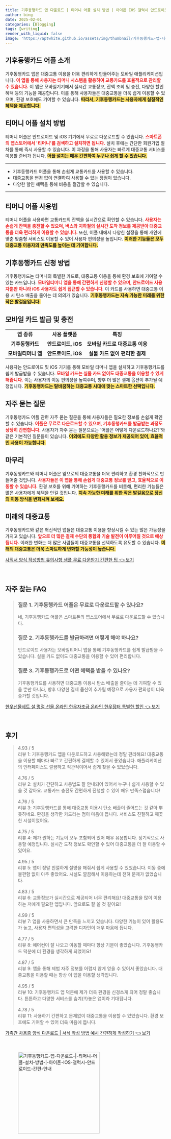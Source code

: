 ```yaml
---
title: 기후동행카드 앱 다운로드 | 티머니 어플 설치 방법 | 아이폰 IOS 갤럭시 안드로이드 간편 안내
author: bing
date: 2025-02-01
categories: [Blogging]
tags: [writing]
render_with_liquid: false
image: 'https://aptwhite.github.io/assets/img/thumbnail/기후동행카드-앱-다운로드-|-티머니-어플-설치-방법-|-아이폰-IOS-갤럭시-안드로이드-간편-안내.webp'
---
```



<h2 id='기후동행카드_어플소개'>기후동행카드 어플 소개</h2>

<p>기후동행카드 앱은 대중교통 이용을 더욱 편리하게 만들어주는 모바일 애플리케이션입니다. <b><span style="color: #ee2323;">이 앱을 통해 사용자는 티머니 시스템을 활용하여 교통카드를 효율적으로 관리할 수 있습니다.</span></b> 이 앱은 모바일기기에서 실시간 교통정보, 잔액 조회 및 충전, 다양한 할인혜택 등의 기능을 제공합니다. 이를 통해 사용자들은 대중교통을 더욱 쉽게 이용할 수 있으며, 환경 보호에도 기여할 수 있습니다. <b><span style="background-color: #ffe066;">따라서, 기후동행카드는 사용자에게 실질적인 혜택을 제공합니다.</span></b></p>

<h2 id='티머니_어플_설치방법'>티머니 어플 설치 방법</h2>

<p>티머니 어플은 안드로이드 및 iOS 기기에서 무료로 다운로드할 수 있습니다. <b><span style="color: #ee2323;">스마트폰의 앱스토어에서 '티머니'를 검색하고 설치하면 됩니다.</span></b> 설치 후에는 간단한 회원가입 절차를 통해 즉시 사용할 수 있습니다. 이 과정을 통해 사용자는 빠르게 대중교통 서비스를 이용할 준비가 됩니다. <b><span style="background-color: #ffe066;">어플 설치는 매우 간편하여 누구나 쉽게 할 수 있습니다.</span></b></p>

<hr />

<ul>
    <li>기후동행카드 어플을 통해 손쉽게 교통카드를 사용할 수 있습니다.</li>
    <li>대중교통을 변경 없이 연결하여 사용할 수 있는 장점이 있습니다.</li>
    <li>다양한 할인 혜택을 통해 비용을 절감할 수 있습니다.</li>
</ul>

<hr />

<h2 id='티머니_어플_사용법'>티머니 어플 사용법</h2>

<p>티머니 어플을 사용하면 교통카드의 잔액을 실시간으로 확인할 수 있습니다. <b><span style="color: #ee2323;">사용자는 손쉽게 잔액을 충전할 수 있으며, 버스와 지하철의 실시간 도착 정보를 제공받아 대중교통을 더욱 편리하게 이용할 수 있습니다.</span></b> 또한, 어플 내에서 다양한 설정을 통해 개인에 맞춘 맞춤형 서비스도 이용할 수 있어 사용자 편의성을 높입니다. <b><span style="background-color: #ffe066;">이러한 기능들은 모두 대중교통 이용자의 만족도를 높이는 데 기여합니다.</span></b></p>

<h2 id='기후동행카드_신청방법'>기후동행카드 신청 방법</h2>

<p>기후동행카드는 티머니의 특별한 카드로, 대중교통 이용을 통해 환경 보호에 기여할 수 있는 카드입니다. <b><span style="color: #ee2323;">모바일티머니 앱을 통해 간편하게 신청할 수 있으며, 안드로이드 사용자뿐만 아니라 iOS 사용자도 쉽게 접근할 수 있습니다.</span></b> 이 카드를 사용하면 대중교통 이용 시 탄소 배출을 줄이는 데 의의가 있습니다. <b><span style="background-color: #ffe066;">기후동행카드는 지속 가능한 미래를 위한 작은 발걸음입니다.</span></b></p>

<h2 id='모바일_카드_발급'>모바일 카드 발급 및 충전</h2>

<table>
    <tr>
        <td style="text-align: center; height: 17px;"><b>앱 종류</b></td>
        <td style="text-align: center; height: 17px;"><b>사용 플랫폼</b></td>
        <td style="text-align: center; height: 17px;"><b>특징</b></td>
    </tr>
    <tr>
        <td style="text-align: center; height: 17px;"><b>기후동행카드</b></td>
        <td style="text-align: center; height: 17px;"><b>안드로이드, iOS</b></td>
        <td style="text-align: center; height: 17px;"><b>모바일 카드로 대중교통 이용</b></td>
    </tr>
    <tr>
        <td style="text-align: center; height: 17px;"><b>모바일티머니 앱</b></td>
        <td style="text-align: center; height: 17px;"><b>안드로이드, iOS</b></td>
        <td style="text-align: center; height: 17px;"><b>실물 카드 없이 편리한 결제</b></td>
    </tr>
</table>

<p>사용자는 안드로이드 및 iOS 기기를 통해 모바일 티머니 앱을 설치하고 기후동행카드를 쉽게 발급받을 수 있습니다. <b><span style="color: #ee2323;">모바일 카드는 실물 카드 없이도 대중교통을 이용할 수 있게 해줍니다.</span></b> 이는 사용자의 이동 편의성을 높여주며, 향후 더 많은 결제 옵션이 추가될 예정입니다. <b><span style="background-color: #ffe066;">기후동행카드는 탈바꿈하는 대중교통 시대에 맞는 스마트한 선택입니다.</span></b></p>

<h2 id='자주_묻는_질문'>자주 묻는 질문</h2>

<p>기후동행카드 어플 관련 자주 묻는 질문을 통해 사용자들은 필요한 정보를 손쉽게 확인할 수 있습니다. <b><span style="color: #ee2323;">어플은 무료로 다운로드할 수 있으며, 기후동행카드를 발급받는 과정도 상당히 간편합니다.</span></b> 사용자가 자주 묻는 질문으로는 '어플은 어떻게 다운로드하나요?'와 같은 기본적인 질문들이 있습니다. <b><span style="background-color: #ffe066;">이외에도 다양한 활용 정보가 제공되어 있어, 효율적인 사용이 가능합니다.</span></b></p>

<h2 id='마무리'>마무리</h2>

<p>기후동행카드와 티머니 어플은 앞으로의 대중교통을 더욱 편리하고 환경 친화적으로 만들어줄 것입니다. <b><span style="color: #ee2323;">사용자들은 이 앱을 통해 손쉽게 대중교통 정보를 얻고, 효율적으로 이동할 수 있습니다.</span></b> 환경 보호를 위해 기여하는 기후동행카드를 비롯해, 편리한 기능들은 많은 사용자에게 혜택을 안길 것입니다. <b><span style="background-color: #ffe066;">지속 가능한 미래를 위한 작은 발걸음으로 당신의 이동 방식을 변화시켜 보세요.</span></b></p>

<h2 id='미래의_대중교통'>미래의 대중교통</h2>

<p>기후동행카드와 같은 혁신적인 앱들은 대중교통 이용을 향상시킬 수 있는 많은 가능성을 가지고 있습니다. <b><span style="color: #ee2323;">앞으로 더 많은 결제 수단의 통합과 기술 발전이 이루어질 것으로 예상됩니다.</span></b> 이러한 변화는 더 많은 사람들이 대중교통을 선택하도록 유도할 수 있습니다. <b><span style="background-color: #ffe066;">미래의 대중교통은 더욱 스마트하게 변화할 가능성이 높습니다.</span></b></p>


<p><a class="click-button" title="사직서 양식 작성방법 유의사항 샘플 무료 다운받기 간편한 팁" href="https://aptwhite.github.io/posts/%EC%82%AC%EC%A7%81%EC%84%9C-%EC%96%91%EC%8B%9D-%EC%9E%91%EC%84%B1%EB%B0%A9%EB%B2%95-%EC%9C%A0%EC%9D%98%EC%82%AC%ED%95%AD-%EC%83%98%ED%94%8C-%EB%AC%B4%EB%A3%8C-%EB%8B%A4%EC%9A%B4%EB%B0%9B%EA%B8%B0-%EA%B0%84%ED%8E%B8%ED%95%9C-%ED%8C%81/" rel="dofollow">사직서 양식 작성방법 유의사항 샘플 무료 다운받기 간편한 팁 👈 보기</a></p><br>
<h2 id='자주_찾는_FAQ'>자주 찾는 FAQ</h2>
<div itemscope="" itemtype="https://schema.org/FAQPage"> 
<blockquote> 
<div itemscope="" itemprop="mainEntity" itemtype="https://schema.org/Question"> 
<h3 itemprop="name">질문 1. 기후동행카드 어플은 무료로 다운로드할 수 있나요?</h3> 
<div itemscope="" itemprop="acceptedAnswer" itemtype="https://schema.org/Answer"> 
<span itemprop="text"> 
<p>네, 기후동행카드 어플은 스마트폰의 앱스토어에서 무료로 다운로드할 수 있습니다.</p> 
</span> 
</div> 
</div> 
<div itemscope="" itemprop="mainEntity" itemtype="https://schema.org/Question"> 
<h3 itemprop="name">질문 2. 기후동행카드를 발급하려면 어떻게 해야 하나요?</h3> 
<div itemscope="" itemprop="acceptedAnswer" itemtype="https://schema.org/Answer"> 
<span itemprop="text"> 
<p>안드로이드 사용자는 모바일티머니 앱을 통해 기후동행카드를 쉽게 발급받을 수 있습니다. 실물 카드 없이도 대중교통을 이용할 수 있어 편리합니다.</p> 
</span> 
</div> 
</div> 
<div itemscope="" itemprop="mainEntity" itemtype="https://schema.org/Question"> 
<h3 itemprop="name">질문 3. 기후동행카드로 어떤 혜택을 받을 수 있나요?</h3> 
<div itemscope="" itemprop="acceptedAnswer" itemtype="https://schema.org/Answer"> 
<span itemprop="text"> 
<p>기후동행카드를 사용하면 대중교통 이용시 탄소 배출을 줄이는 데 기여할 수 있을 뿐만 아니라, 향후 다양한 결제 옵션이 추가될 예정으로 사용자 편의성이 더욱 증가할 것입니다.</p> 
</span> 
</div> 
</div> 
</blockquote> 
</div>
<p><a class="click-button" title="한우선물세트 설 명절 선물 온라인 한우자조금 온라인 한우장터 특별한 할인" href="https://aptwhite.github.io/posts/%ED%95%9C%EC%9A%B0%EC%84%A0%EB%AC%BC%EC%84%B8%ED%8A%B8-%EC%84%A4-%EB%AA%85%EC%A0%88-%EC%84%A0%EB%AC%BC-%EC%98%A8%EB%9D%BC%EC%9D%B8-%ED%95%9C%EC%9A%B0%EC%9E%90%EC%A1%B0%EA%B8%88-%EC%98%A8%EB%9D%BC%EC%9D%B8-%ED%95%9C%EC%9A%B0%EC%9E%A5%ED%84%B0-%ED%8A%B9%EB%B3%84%ED%95%9C-%ED%95%A0%EC%9D%B8/" rel="dofollow">한우선물세트 설 명절 선물 온라인 한우자조금 온라인 한우장터 특별한 할인 👈 보기</a></p><br>
<h2 id='후기'>후기</h2>
<div itemscope itemtype="https://schema.org/Product">
  <blockquote>
  <div itemprop="review" itemscope itemtype="https://schema.org/Review">
      <div itemprop="reviewRating" itemscope itemtype="https://schema.org/Rating"> <span itemprop="ratingValue">4.93</span> / <span itemprop="bestRating">5</span> </div>
      <span itemprop="reviewBody">리뷰 1: 기후동행카드 앱을 다운로드하고 사용해봤는데 정말 편리해요! 대중교통을 이용할 때마다 빠르고 간편하게 결제할 수 있어서 좋았습니다. 애플리케이션의 인터페이스도 깔끔하고 직관적이어서 쉽게 찾을 수 있었습니다.</span>
  </div>
  <br>
  <div itemprop="review" itemscope itemtype="https://schema.org/Review">
      <div itemprop="reviewRating" itemscope itemtype="https://schema.org/Rating"> <span itemprop="ratingValue">4.76</span> / <span itemprop="bestRating">5</span> </div>
      <span itemprop="reviewBody">리뷰 2: 설치가 간단하고 사용법도 잘 안내되어 있어서 누구나 쉽게 사용할 수 있을 것 같아요. 교통카드 충전도 간편하게 진행할 수 있어 매우 만족스럽습니다!</span>
  </div>
  <br>
  <div itemprop="review" itemscope itemtype="https://schema.org/Review">
      <div itemprop="reviewRating" itemscope itemtype="https://schema.org/Rating"> <span itemprop="ratingValue">4.76</span> / <span itemprop="bestRating">5</span> </div>
      <span itemprop="reviewBody">리뷰 3: 기후동행카드를 통해 대중교통 이용시 탄소 배출이 줄어드는 것 같아 뿌듯하네요. 환경을 생각한 카드라는 점이 마음에 듭니다. 서비스도 친절하고 깨끗한 시설이었어요.</span>
  </div>
  <br>
  <div itemprop="review" itemscope itemtype="https://schema.org/Review">
      <div itemprop="reviewRating" itemscope itemtype="https://schema.org/Rating"> <span itemprop="ratingValue">4.75</span> / <span itemprop="bestRating">5</span> </div>
      <span itemprop="reviewBody">리뷰 4: 제가 원하는 기능이 모두 포함되어 있어 매우 유용합니다. 정기적으로 사용할 예정입니다. 실시간 도착 정보도 확인할 수 있어 대중교통을 더 잘 이용할 수 있어요.</span>
  </div>
  <br>
  <div itemprop="review" itemscope itemtype="https://schema.org/Review">
      <div itemprop="reviewRating" itemscope itemtype="https://schema.org/Rating"> <span itemprop="ratingValue">4.95</span> / <span itemprop="bestRating">5</span> </div>
      <span itemprop="reviewBody">리뷰 5: 앱이 정말 친절하게 설명을 해줘서 쉽게 사용할 수 있었습니다. 이동 중에 불편함 없이 아주 좋았어요. 시설도 깔끔해서 이용하는데 전혀 문제가 없었습니다.</span>
  </div>
  <br>
  <div itemprop="review" itemscope itemtype="https://schema.org/Review">
      <div itemprop="reviewRating" itemscope itemtype="https://schema.org/Rating"> <span itemprop="ratingValue">4.83</span> / <span itemprop="bestRating">5</span> </div>
      <span itemprop="reviewBody">리뷰 6: 교통정보가 실시간으로 제공되어 너무 편리해요! 대중교통을 많이 이용하는 저에게 필요한 앱입니다. 앞으로도 잘 쓸 것 같아요!</span>
  </div>
  <br>
  <div itemprop="review" itemscope itemtype="https://schema.org/Review">
      <div itemprop="reviewRating" itemscope itemtype="https://schema.org/Rating"> <span itemprop="ratingValue">4.99</span> / <span itemprop="bestRating">5</span> </div>
      <span itemprop="reviewBody">리뷰 7: 앱을 사용하면서 큰 만족을 느끼고 있습니다. 다양한 기능이 있어 활용도가 높고, 사용자 편의성을 고려한 디자인이 매우 마음에 듭니다.</span>
  </div>
  <br>
  <div itemprop="review" itemscope itemtype="https://schema.org/Review">
      <div itemprop="reviewRating" itemscope itemtype="https://schema.org/Rating"> <span itemprop="ratingValue">4.77</span> / <span itemprop="bestRating">5</span> </div>
      <span itemprop="reviewBody">리뷰 8: 에어컨이 잘 나오고 이동할 때마다 항상 기분이 좋았습니다. 기후동행카드 덕분에 더 환경을 생각하게 되었어요!</span>
  </div>
  <br>
  <div itemprop="review" itemscope itemtype="https://schema.org/Review">
      <div itemprop="reviewRating" itemscope itemtype="https://schema.org/Rating"> <span itemprop="ratingValue">4.87</span> / <span itemprop="bestRating">5</span> </div>
      <span itemprop="reviewBody">리뷰 9: 앱을 통해 제법 자주 정보를 어렵지 않게 얻을 수 있어서 좋았습니다. 대중교통을 이용할 때는 항상 이 앱을 이용할 생각입니다.</span>
  </div>
  <br>
  <div itemprop="review" itemscope itemtype="https://schema.org/Review">
      <div itemprop="reviewRating" itemscope itemtype="https://schema.org/Rating"> <span itemprop="ratingValue">4.95</span> / <span itemprop="bestRating">5</span> </div>
      <span itemprop="reviewBody">리뷰 10: 기후동행카드 앱 덕분에 제가 더욱 환경을 신경쓰게 되어 정말 좋습니다. 튼튼하고 다양한 서비스를 숨겨{!!}놓은 앱이라 기대됩니다.</span>
  </div>
  <br>
  <div itemprop="review" itemscope itemtype="https://schema.org/Review">
      <div itemprop="reviewRating" itemscope itemtype="https://schema.org/Rating"> <span itemprop="ratingValue">4.78</span> / <span itemprop="bestRating">5</span> </div>
      <span itemprop="reviewBody">리뷰 11: 사용하기 간편하고 문제없이 대중교통을 이용할 수 있었습니다. 환경 보호에도 기여할 수 있어 더욱 마음에 듭니다.</span>
  </div>
  </blockquote>
</div>
<p><a class="click-button" title="가족간 차용증 양식 다운로드 | 서식 작성 방법 예시 간편하게 작성하기" href="https://aptwhite.github.io/posts/%EA%B0%80%EC%A1%B1%EA%B0%84-%EC%B0%A8%EC%9A%A9%EC%A6%9D-%EC%96%91%EC%8B%9D-%EB%8B%A4%EC%9A%B4%EB%A1%9C%EB%93%9C-%EC%84%9C%EC%8B%9D-%EC%9E%91%EC%84%B1-%EB%B0%A9%EB%B2%95-%EC%98%88%EC%8B%9C-%EA%B0%84%ED%8E%B8%ED%95%98%EA%B2%8C-%EC%9E%91%EC%84%B1%ED%95%98%EA%B8%B0/" rel="dofollow">가족간 차용증 양식 다운로드 | 서식 작성 방법 예시 간편하게 작성하기 👈 보기</a></p><br>
<figure class="image"><img src="https://aptwhite.github.io/assets/img/thumbnail/기후동행카드-앱-다운로드-|-티머니-어플-설치-방법-|-아이폰-IOS-갤럭시-안드로이드-간편-안내.webp" alt="기후동행카드-앱-다운로드-|-티머니-어플-설치-방법-|-아이폰-IOS-갤럭시-안드로이드-간편-안내" width="256" height="256"></figure>